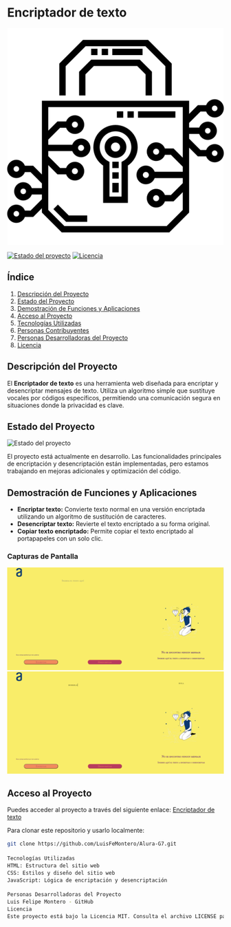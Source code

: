 # Encriptador de texto

![Encriptador de texto](/Imagenes/candado-encriptador.png)

[![Estado del proyecto](https://img.shields.io/badge/estado-en%20desarrollo-yellow.svg)]()
[![Licencia](https://img.shields.io/badge/licencia-MIT-blue.svg)]()

## Índice

1. [Descripción del Proyecto](#descripción-del-proyecto)
2. [Estado del Proyecto](#estado-del-proyecto)
3. [Demostración de Funciones y Aplicaciones](#demostración-de-funciones-y-aplicaciones)
4. [Acceso al Proyecto](#acceso-al-proyecto)
5. [Tecnologías Utilizadas](#tecnologías-utilizadas)
6. [Personas Contribuyentes](#personas-contribuyentes)
7. [Personas Desarrolladoras del Proyecto](#personas-desarrolladoras-del-proyecto)
8. [Licencia](#licencia)

## Descripción del Proyecto

El **Encriptador de texto** es una herramienta web diseñada para encriptar y desencriptar mensajes de texto. Utiliza un algoritmo simple que sustituye vocales por códigos específicos, permitiendo una comunicación segura en situaciones donde la privacidad es clave.

## Estado del Proyecto

![Estado del proyecto](https://img.shields.io/badge/estado-en%20desarrollo-yellow.svg)

El proyecto está actualmente en desarrollo. Las funcionalidades principales de encriptación y desencriptación están implementadas, pero estamos trabajando en mejoras adicionales y optimización del código.

## Demostración de Funciones y Aplicaciones

- **Encriptar texto:** Convierte texto normal en una versión encriptada utilizando un algoritmo de sustitución de caracteres.
- **Desencriptar texto:** Revierte el texto encriptado a su forma original.
- **Copiar texto encriptado:** Permite copiar el texto encriptado al portapapeles con un solo clic.

### Capturas de Pantalla
![Encriptador de texto - Captura 1](/Imagenes/captura-1.png)
![Encriptador de texto - Captura 2](/Imagenes/captura-2.png)

## Acceso al Proyecto

Puedes acceder al proyecto a través del siguiente enlace: [Encriptador de texto](https://github.com/LuisFeMontero/Alura-G7.git)

Para clonar este repositorio y usarlo localmente:

```bash
git clone https://github.com/LuisFeMontero/Alura-G7.git

Tecnologías Utilizadas
HTML: Estructura del sitio web
CSS: Estilos y diseño del sitio web
JavaScript: Lógica de encriptación y desencriptación

Personas Desarrolladoras del Proyecto
Luis Felipe Montero - GitHub
Licencia
Este proyecto está bajo la Licencia MIT. Consulta el archivo LICENSE para obtener más información.